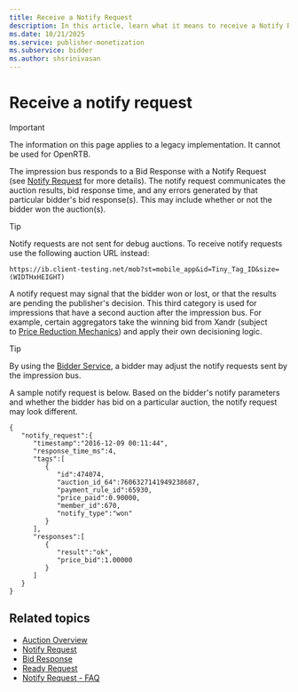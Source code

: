 ```yaml
---
title: Receive a Notify Request
description: In this article, learn what it means to receive a Notify Request during the auction process, along with a sample notify request.
ms.date: 10/21/2025
ms.service: publisher-monetization
ms.subservice: bidder
ms.author: shsrinivasan
---
```


# Receive a notify request

> [!IMPORTANT]
> The information on this page applies to a legacy implementation. It cannot be used for OpenRTB.

The impression bus responds to a Bid Response with a Notify Request (see [Notify Request](notify-request.md) for more details). The notify request communicates the auction results, bid response time, and any errors generated by that particular bidder's bid response(s). This may include whether or not the bidder won the auction(s).

> [!TIP]
> Notify requests are not sent for debug auctions. To receive notify requests use the following auction URL instead:
>
> `https://ib.client-testing.net/mob?st=mobile_app&id=Tiny_Tag_ID&size=(WIDTHxHEIGHT)`

A notify request may signal that the bidder won or lost, or that the results are pending the publisher's decision. This third category is used for impressions that have a second auction after the impression bus. For example, certain aggregators take the winning bid from Xandr (subject to [Price Reduction Mechanics](price-reduction-mechanics.md)) and apply their own decisioning logic.

> [!TIP]
> By using the [Bidder Service](bidder-service.md), a bidder may adjust the notify requests sent by the impression bus.

A sample notify request is below. Based on the bidder's notify parameters and whether the bidder has bid on a particular auction, the notify request may look different.

```
{  
   "notify_request":{
      "timestamp":"2016-12-09 00:11:44",
      "response_time_ms":4,
      "tags":[
         {
            "id":474074,
            "auction_id_64":7606327141949238687,
            "payment_rule_id":65930,
            "price_paid":0.90000,
            "member_id":670,
            "notify_type":"won"
         }
      ],
      "responses":[
         {
            "result":"ok",
            "price_bid":1.00000
         }
      ]
   }
}
```

## Related topics

- [Auction Overview](auction-overview.md)
- [Notify Request](notify-request.md)
- [Bid Response](bid-response.md)
- [Ready Request](ready-request.md)
- [Notify Request - FAQ](notify-request---faq.md)
